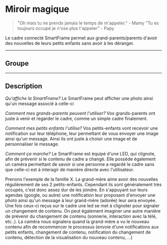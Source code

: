 Miroir magique
===================



> "Oh mais tu ne prends jamais le temps de m'appeler." - Mamy
>"Tu es toujours occupé je n'ose plus t'appeler" - Papy

Le cadre connecté SmartFrame permet aux grand-parents/parents d'avoir des nouvelles de leurs petits enfants sans avoir à les déranger.

---
Groupe
-------------

---
Description
-------------
</i>*Qu'affiche la SmartFrame?*
Le SmartFrame peut afficher une photo ainsi qu'un message associé à celle-ci



*Comment mes grands-parents peuvent l'utiliser?*
Vos grands-parents ont juste à venir et regarder le cadre, comme un simple cadre finalement.

*Comment mes petits enfants l'utilise?*
Vos petits-enfants vont recevoir une notification sur leur téléphone, leur permettant de vous envoyer une image ainsi qu'un message. Ainsi ils ont juste à choisir une image et de personnaliser le message.

<i class="icon-cog"></i> *Comment ça marche?*
Le SmartFrame est équipé d'une LED, qui clignote, afin de prévenir si le contenu de cadre a changé. Elle possède également un caméra permettant de savoir si une personne a regardé le cadre sans que celle-ci est à interagir de manière directe avec l'utilisateur.

Prenons l'exemple de la famille X. La grand-mère aime avoir des nouvelles régulièrement de ses 2 petits-enfants. Cependant ils sont généralement très occupés, c'est donc assez dur de les joindre. En s'appuyant sur leurs agendas (google, ou autre) une notification leur proposant d'envoyer une photo ainsi qu'un message à leur grand-mère (adorée) leur sera envoyée. Une fois ceux-ci reçus sur le cadre une led se met à clignoter pour signaler un changement de contenu. On peut également imaginer une autre manière de prévenir du changement de contenu (sonnerie, interaction avec la télé, etc..). La caméra nous signalera quand la grand-mère a vu le nouveau contenu afin de recommencer le processus (envoie d'une notifications aux petits enfants, changement de contenu, notification du changement de contenu, détection de la visualisation du nouveau contenu, ...)


